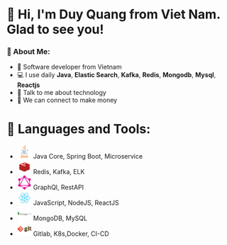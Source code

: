 # 👋  Hi, I'm Duy Quang from Viet Nam. Glad to see you!
<!-- ![nothing](https://i.pinimg.com/736x/78/a8/ec/78a8ec8ce182a5adb9991709f7a71bfe.jpg)
![nothing](https://i.pinimg.com/736x/70/70/a1/7070a16b1bfce20bea226ec49dd919ed.jpg)
![nothing](https://i.pinimg.com/736x/e9/db/07/e9db07bc0446b617b59c69388959074c.jpg)
![nothing](https://i.pinimg.com/originals/1b/f5/31/1bf53105bd41c57ab6da9f81630b1f0a.jpg)
![nothing](https://i.pinimg.com/originals/49/0f/a3/490fa31eb98ab3348f0adb4a78577095.jpg) -->
### 🤵 About Me:
- 🏦 Software developer from Vietnam  
- 💻 I use daily **Java**, **Elastic Search**, **Kafka**, **Redis**, **Mongodb**, **Mysql**, **Reactjs**
- 💬 Talk to me about technology
- 👯 We can connect to make money

# 🔭 Languages and Tools:

- <code><img height="32" src="https://raw.githubusercontent.com/github/explore/80688e429a7d4ef2fca1e82350fe8e3517d3494d/topics/java/java.png"></code> Java Core, Spring Boot, Microservice
- <code><img height="32" src="https://raw.githubusercontent.com/github/explore/80688e429a7d4ef2fca1e82350fe8e3517d3494d/topics/redis/redis.png"></code> Redis, Kafka, ELK
- <code><img height="32" src="https://raw.githubusercontent.com/github/explore/5c058a388828bb5fde0bcafd4bc867b5bb3f26f3/topics/graphql/graphql.png"></code> GraphQl, RestAPI
- <code><img height="32" src="https://raw.githubusercontent.com/github/explore/80688e429a7d4ef2fca1e82350fe8e3517d3494d/topics/react/react.png"></code> JavaScript, NodeJS, ReactJS
- <code><img height="32" src="https://raw.githubusercontent.com/github/explore/80688e429a7d4ef2fca1e82350fe8e3517d3494d/topics/mongodb/mongodb.png"></code> MongoDB, MySQL
- <code><img height="32" src="https://raw.githubusercontent.com/github/explore/80688e429a7d4ef2fca1e82350fe8e3517d3494d/topics/git/git.png"></code> Gitlab, K8s,Docker, CI-CD
